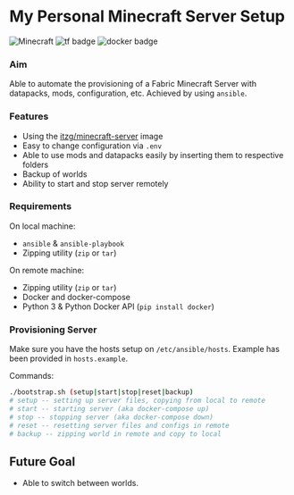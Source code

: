# My Personal Minecraft Server Setup

![Minecraft](https://img.shields.io/badge/Minecraft-1.18.1-green?logo=minecraft)
![tf badge](https://img.shields.io/badge/Ansible-2.9.6-lightgray?logo=ansible)
![docker badge](https://img.shields.io/badge/Docker-20.10.6-blue?logo=docker)

### Aim

Able to automate the provisioning of a Fabric Minecraft Server with datapacks, mods, configuration, etc.
Achieved by using `ansible`.

### Features

- Using the [itzg/minecraft-server](https://github.com/itzg/docker-minecraft-server/) image
- Easy to change configuration via `.env`
- Able to use mods and datapacks easily by inserting them to respective folders
- Backup of worlds
- Ability to start and stop server remotely

### Requirements

On local machine:

- `ansible` & `ansible-playbook`
- Zipping utility (`zip` or `tar`)

On remote machine:

- Zipping utility (`zip` or `tar`)
- Docker and docker-compose
- Python 3 & Python Docker API (`pip install docker`)

### Provisioning Server

Make sure you have the hosts setup on `/etc/ansible/hosts`.
Example has been provided in `hosts.example`.

Commands:

```bash
./bootstrap.sh (setup|start|stop|reset|backup)
# setup -- setting up server files, copying from local to remote
# start -- starting server (aka docker-compose up)
# stop -- stopping server (aka docker-compose down)
# reset -- resetting server files and configs in remote
# backup -- zipping world in remote and copy to local
```

## Future Goal

- Able to switch between worlds.
